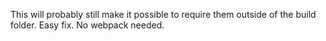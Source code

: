 This will probably still make it possible to require them outside of the build folder. Easy fix. No webpack needed.
